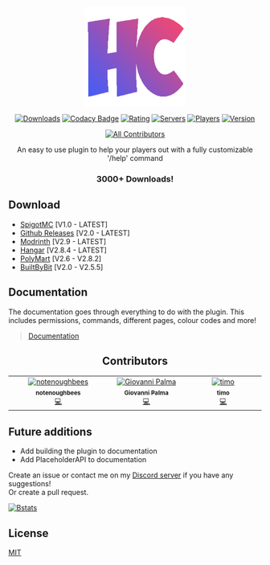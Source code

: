 <div align="center">
<img align="center" width="200" height="200" src="https://raw.githubusercontent.com/VoidemLIVE/ProfileAssets/main/helpcommandTransparent.png" style="background-color:white;">

[![Downloads](https://img.shields.io/spiget/downloads/102926)](https://www.spigotmc.org/resources/help-command-multiple-pages-hex-codes-1-18-1-20-4.102926/)
[![Codacy Badge](https://app.codacy.com/project/badge/Grade/49f30b7fb631441a8256dd222a502214)](https://app.codacy.com/gh/VoidemLIVE/Help-Command-Plugin/dashboard?utm_source=gh&utm_medium=referral&utm_content=&utm_campaign=Badge_grade)
[![Rating](https://img.shields.io/spiget/stars/102926)](https://www.spigotmc.org/resources/help-command-multiple-pages-hex-codes-1-18-1-20-4.102926/)
[![Servers](https://img.shields.io/bstats/servers/15592)](https://bstats.org/plugin/bukkit/Help%20Plugin/15592)
[![Players](https://img.shields.io/bstats/players/15592)](https://bstats.org/plugin/bukkit/Help%20Plugin/15592)
[![Version](https://img.shields.io/spiget/version/102926)](https://www.spigotmc.org/resources/help-command-multiple-pages-hex-codes-1-18-1-20-4.102926/)

<!-- ALL-CONTRIBUTORS-BADGE:START - Do not remove or modify this section -->
[![All Contributors](https://img.shields.io/badge/all_contributors-3-orange.svg?style=flat-square)](#contributors-)
<!-- ALL-CONTRIBUTORS-BADGE:END -->

<p>An easy to use plugin to help your players
  out with a fully customizable '/help' command</p>

<h3>3000+ Downloads!</h3>

</div>

## Download

- [SpigotMC](https://www.spigotmc.org/resources/help-command.102926/) [V1.0 - LATEST]
- [Github Releases](https://github.com/VoidemLIVE/Help-Command-Plugin/releases) [V2.0 - LATEST]
- [Modrinth](https://modrinth.com/plugin/help-command) [V2.9 - LATEST]
- [Hangar](https://hangar.papermc.io/VoidemLIVE/HelpCommand) [V2.8.4 - LATEST]
- [PolyMart](https://polymart.org/resource/help-command-1-18-1-20-2.5143#!) [V2.6 - V2.8.2]
- [BuiltByBit](https://builtbybit.com/resources/help-command.28957/) [V2.0 - V2.5.5]

## Documentation

The documentation goes through everything to do with the plugin. 
This includes permissions, commands, different pages, 
colour codes and more! 

> [Documentation](https://hcdocs.voidem.com/)

<div align="center">

<h2>Contributors</h2>

<!-- ALL-CONTRIBUTORS-LIST:START - Do not remove or modify this section -->
<!-- prettier-ignore-start -->
<!-- markdownlint-disable -->
<table>
  <tbody>
    <tr>
      <td align="center" valign="top" width="14.28%"><a href="https://github.com/notenoughbees"><img src="https://avatars.githubusercontent.com/u/62003733?v=4?s=100" width="100px;" alt="notenoughbees"/><br /><sub><b>notenoughbees</b></sub></a><br /><a href="https://github.com/VoidemLIVE/Help-Command-Plugin/commits?author=notenoughbees" title="Code">💻</a></td>
      <td align="center" valign="top" width="14.28%"><a href="https://github.com/giopalma"><img src="https://avatars.githubusercontent.com/u/33783684?v=4?s=100" width="100px;" alt="Giovanni Palma"/><br /><sub><b>Giovanni Palma</b></sub></a><br /><a href="https://github.com/VoidemLIVE/Help-Command-Plugin/commits?author=giopalma" title="Code">💻</a></td>
      <td align="center" valign="top" width="14.28%"><a href="https://github.com/tlm9201"><img src="https://avatars.githubusercontent.com/u/69724732?v=4?s=100" width="100px;" alt="timo"/><br /><sub><b>timo</b></sub></a><br /><a href="https://github.com/VoidemLIVE/Help-Command-Plugin/commits?author=tlm9201" title="Code">💻</a></td>
    </tr>
  </tbody>
</table>

<!-- markdownlint-restore -->
<!-- prettier-ignore-end -->

<!-- ALL-CONTRIBUTORS-LIST:END -->
<!-- prettier-ignore-start -->
<!-- markdownlint-disable -->

<!-- markdownlint-restore -->
<!-- prettier-ignore-end -->

<!-- ALL-CONTRIBUTORS-LIST:END -->
</div>

## Future additions

- Add building the plugin to documentation
- Add PlaceholderAPI to documentation

Create an issue or contact me on my 
[Discord server](https://support.voidem.com)
if you have any suggestions!
<br>
Or create a pull request.

[![Bstats](https://bstats.org/signatures/bukkit/Help%20Plugin.svg)](https://bstats.org/plugin/bukkit/Help%20Plugin/15592)


## License

[MIT](https://choosealicense.com/licenses/mit/)
